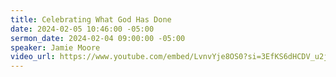 ```yaml
---
title: Celebrating What God Has Done
date: 2024-02-05 10:46:00 -05:00
sermon_date: 2024-02-04 09:00:00 -05:00
speaker: Jamie Moore
video_url: https://www.youtube.com/embed/LvnvYje8OS0?si=3EfKS6dHCDV_u2jo
---
```


